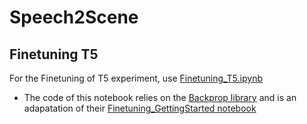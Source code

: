 # Speech2Scene

## Finetuning T5
For the Finetuning of T5 experiment, use [Finetuning_T5.ipynb](Finetuning_T5.ipynb)
- The code of this notebook relies on the [Backprop library](https://backprop.readthedocs.io/en/latest) and is an adapatation of their [Finetuning_GettingStarted notebook](https://colab.research.google.com/github/backprop-ai/backprop/blob/main/examples/Finetuning_GettingStarted.ipynb)
